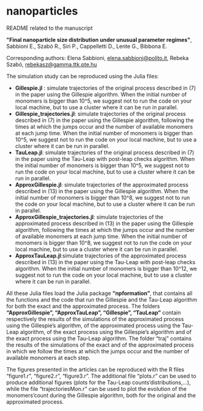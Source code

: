 # nanoparticles

README related to the manuscript 

**"Final nanoparticle size distribution under unusual parameter regimes"**, Sabbioni E., Szabò R., Siri P., Cappelletti D., Lente G., Bibbona E. 

Corresponding authors: Elena Sabbioni, elena.sabbioni@polito.it, Rebeka  Szabó, rebekasz@gamma.ttk.pte.hu

The simulation study can be reproduced using the Julia files:
-	**Gillespie.jl** : simulate trajectories of the original process described in (7) in the paper using the Gillespie algorithm.  When the initial number of monomers is bigger than 10^5, we suggest not to run the code on your local machine, but to use a cluster where it can be run in parallel.
-	**Gillespie_trajectories.jl**: simulate trajectories of the original process described in (7)  in the paper using the Gillespie algorithm, following the times at which the jumps occur and the number of available monomers at each jump time. When the initial number of monomers is bigger than 10^5, we suggest not to run the code on your local machine, but to use a cluster where it can be run in parallel.
-	**TauLeap.jl**: simulate trajectories of the original process described in (7)  in the paper using the Tau-Leap with post-leap checks algorithm.  When the initial number of monomers is bigger than 10^5, we suggest not to run the code on your local machine, but to use a cluster where it can be run in parallel.
-	**ApproxGillespie.jl**: simulate trajectories of the approximated process described in (13)  in the paper using the Gillespie algorithm.  When the initial number of monomers is bigger than 10^8, we suggest not to run the code on your local machine, but to use a cluster where it can be run in parallel.
-	**ApproxGillespie_trajectories.jl**: simulate trajectories of the approximated process described in (13) in the paper using the Gillespie algorithm, following the times at which the jumps occur and the number of available monomers at each jump time. When the initial number of monomers is bigger than 10^8, we suggest not to run the code on your local machine, but to use a cluster where it can be run in parallel.
-	**ApproxTauLeap.jl**:simulate trajectories of the approximated process described in (13) in the paper using the Tau-Leap with post-leap checks algorithm.  When the initial number of monomers is bigger than 10^12, we suggest not to run the code on your local machine, but to use a cluster where it can be run in parallel.

All these Julia files load the Julia package **“npformation”**, that contains all the functions and the code that run the Gillespie and the Tau-Leap algorithm for both the exact and the approximated process. 
The folders **“ApproxGillespie”, “ApproxTauLeap”, “Gillespie”, “TauLeap”** contain respectively the results of the simulations of the approximated process using the Gillespie’s algorithm, of the approximated process using the Tau-Leap algorithm, of the exact process using the Gillespie’s algorithm and of the exact process using the Tau-Leap algorithm. The folder “traj” contains the results of the simulations of the exact and of the approximated process in which we follow the times at which the jumps occur and the number of available monomers at each step. 

The figures presented in the articles can be reproduced with the R files “figure1.r”, “figure2.r”, “figure3.r”. The additional file “plots.r” can be used to produce additional figures (plots for the Tau-Leap counts’distributions,…), while the file “trajectoriesMon.r” can be used to plot the evolution of the monomers’count during the Gillespie algorithm, both for the original and the approximated process. 
